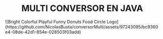 <h1 align="center">  MULTI CONVERSOR EN JAVA </h1>
![Bright Colorful Playful Funny Donuts Food Circle Logo](https://github.com/NicolasBusta/conversorMulti/assets/97243095/bc9360e4-08de-42d1-854e-028503f03add)
